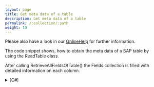 ```yaml
---
layout: page
title: Get meta data of a table
description: Get meta data of a table
permalink: /:collection/:path
weight: 10
---
```


Please also have a look in our [OnlineHelp](https://help.theobald-software.com/en/) for further information.

The code snippet shows, how to obtain the meta data of a SAP table by using the ReadTable class.

After calling RetrieveAllFieldsOfTable() the Fields collection is filled with detailed information on each column.

<details>
<summary>[C#]</summary>
{% highlight csharp %}
R3Connection con = new R3Connection("SAPServer", 00, "SAPUSer","Password", "en", "800");
  
con.Open();
  
ReadTable read = new ReadTable(con);
read.TableName = "MKPF";
read.RetrieveAllFieldsOfTable();
  
for(int i=0; i < read.Fields.Count; i++)
    Console.WriteLine(read.Fields[i].FieldName + " (" +
        read.Fields[i].ABAPType + ", " + read.Fields[i].Length + ")");
  
con.Close();
{% endhighlight %}
</details>